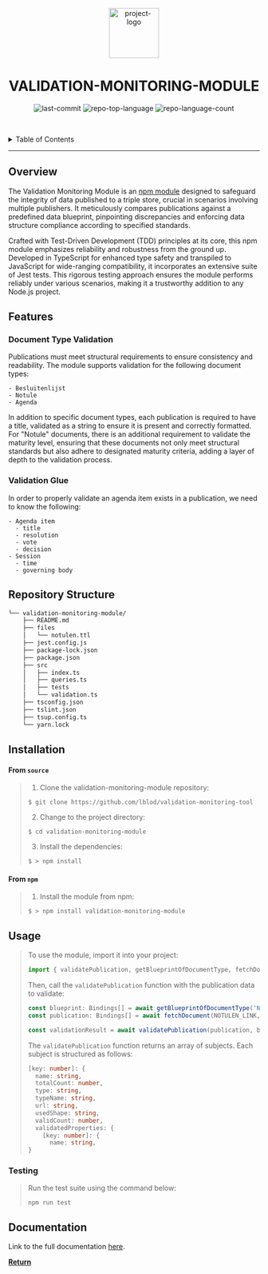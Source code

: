 <p align="center">
  <img src="https://ui.vlaanderen.be/3.latest/icons/app-icon/icon-highres-precomposed.png" width="100" alt="project-logo">
</p>
<p align="center">
    <h1 align="center">VALIDATION-MONITORING-MODULE</h1>
</p>
<p align="center">
	<img src="https://img.shields.io/github/last-commit/lblod/validation-monitoring-module?style=default&logo=git&logoColor=white&color=0080ff" alt="last-commit">
	<img src="https://img.shields.io/github/languages/top/lblod/validation-monitoring-module?style=default&color=0080ff" alt="repo-top-language">
	<img src="https://img.shields.io/github/languages/count/lblod/validation-monitoring-module?style=default&color=0080ff" alt="repo-language-count">
<p>

<br><!-- TABLE OF CONTENTS -->
<details>
  <summary>Table of Contents</summary><br>

- [Overview](#overview)
- [Features](#features)
  - [Document Type Validation](#document-type-validation)
  - [Validation Glue](#validation-glue)
- [Repository Structure](#repository-structure)
- [Installation](#installation)
- [Usage](#usage)
  - [Testing](#testing)
- [Documentation](#documentation)
</details>
<hr>

##  Overview

The Validation Monitoring Module is an [npm module](https://www.npmjs.com/package/validation-monitoring-module) designed to safeguard the integrity of data published to a triple store, crucial in scenarios involving multiple publishers. It meticulously compares publications against a predefined data blueprint, pinpointing discrepancies and enforcing data structure compliance according to specified standards.

Crafted with Test-Driven Development (TDD) principles at its core, this npm module emphasizes reliability and robustness from the ground up. Developed in TypeScript for enhanced type safety and transpiled to JavaScript for wide-ranging compatibility, it incorporates an extensive suite of Jest tests. This rigorous testing approach ensures the module performs reliably under various scenarios, making it a trustworthy addition to any Node.js project.

## Features

### Document Type Validation

Publications must meet structural requirements to ensure consistency and readability. The module supports validation for the following document types:

    - Besluitenlijst
    - Notule
    - Agenda

In addition to specific document types, each publication is required to have a title, validated as a string to ensure it is present and correctly formatted. For "Notule" documents, there is an additional requirement to validate the maturity level, ensuring that these documents not only meet structural standards but also adhere to designated maturity criteria, adding a layer of depth to the validation process.

### Validation Glue

In order to properly validate an agenda item exists in a publication, we need to know the following:

    - Agenda item
      - title
      - resolution
      - vote
      - decision
    - Session
      - time
      - governing body

##  Repository Structure

```sh
└── validation-monitoring-module/
    ├── README.md
    ├── files
    │   └── notulen.ttl
    ├── jest.config.js
    ├── package-lock.json
    ├── package.json
    ├── src
    │   ├── index.ts
    │   ├── queries.ts
    │   ├── tests
    │   └── validation.ts
    ├── tsconfig.json
    ├── tslint.json
    ├── tsup.config.ts
    └── yarn.lock
```

## Installation

<h4>From <code>source</code></h4>

> 1. Clone the validation-monitoring-module repository:
>
> ```console
> $ git clone https://github.com/lblod/validation-monitoring-tool
> ```
>
> 2. Change to the project directory:
> ```console
> $ cd validation-monitoring-module
> ```
>
> 3. Install the dependencies:
> ```console
> $ > npm install
> ```

<h4>From <code>npm</code></h4>

> 1. Install the module from npm:
> ```console
> $ > npm install validation-monitoring-module
> ```


## Usage

> To use the module, import it into your project:
> ```javascript
> import { validatePublication, getBlueprintOfDocumentType, fetchDocument } from 'validation-monitoring-module/index';
> ```
>
> Then, call the `validatePublication` function with the publication data to validate:
> ```typescript
> const blueprint: Bindings[] = await getBlueprintOfDocumentType('Notulen');
> const publication: Bindings[] = await fetchDocument(NOTULEN_LINK, PROXY);
>
> const validationResult = await validatePublication(publication, blueprint);
> ```
>
> The `validatePublication` function returns an array of subjects. Each subject is structured as follows:
> ```typescript
> [key: number]: {
>   name: string,
>   totalCount: number,
>   type: string,
>   typeName: string,
>   url: string,
>   usedShape: string,
>   validCount: number,
>   validatedProperties: {
>     [key: number]: {
>       name: string,
> }
> ```




### Testing

> Run the test suite using the command below:
> ```console
> npm run test
> ```

## Documentation

Link to the full documentation [here](https://app.gitbook.com/o/-MP9Yduzf5xu7wIebqPG/s/o6NmI5BUsBB4lH0um5Q4/).

[**Return**](#overview)
